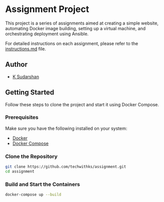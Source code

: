 # Assignment Project

This project is a series of assignments aimed at creating a simple website, automating Docker image building, setting up a virtual machine, and orchestrating deployment using Ansible.

For detailed instructions on each assignment, please refer to the [instructions.md](instructions.md) file.

## Author

- [K Sudarshan](https://github.com/techwithks)

## Getting Started

Follow these steps to clone the project and start it using Docker Compose.

### Prerequisites

Make sure you have the following installed on your system:

- [Docker](https://www.docker.com/)
- [Docker Compose](https://docs.docker.com/compose/)

### Clone the Repository

```bash
git clone https://github.com/techwithks/assignment.git
cd assignment
```

### Build and Start the Containers
```bash
docker-compose up --build
```
